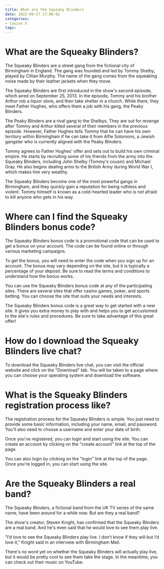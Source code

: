 ```yaml
---
title: What are the Squeaky Blinders
date: 2022-09-27 17:06:01
categories:
- Casino X
tags:
---
```



#  What are the Squeaky Blinders?

The Squeaky Blinders are a street gang from the fictional city of Birmingham in England. The gang was founded and led by Tommy Shelby, played by Cillian Murphy. The name of the gang comes from the squeaking noise made by their leather jackets when they move.

The Squeaky Blinders are first introduced in the show's second episode, which aired on September 25, 2013. In the episode, Tommy and his brother Arthur rob a liquor store, and then take shelter in a church. While there, they meet Father Hughes, who offers them a job with his gang, the Peaky Blinders.

The Peaky Blinders are a rival gang to the Shelbys. They are out for revenge after Tommy and Arthur killed several of their members in the previous episode. However, Father Hughes tells Tommy that he can have his own territory within Birmingham if he can take it from Alfie Solomons, a Jewish gangster who is currently aligned with the Peaky Blinders.

Tommy agrees to Father Hughes' offer and sets out to build his own criminal empire. He starts by recruiting some of his friends from the army into the Squeaky Blinders, including John Shelby (Tommy's cousin) and Michael Gray. He also begins dealing arms to the British Army during World War I, which makes him very wealthy.

The Squeaky Blinders become one of the most powerful gangs in Birmingham, and they quickly gain a reputation for being ruthless and violent. Tommy himself is known as a cold-hearted leader who is not afraid to kill anyone who gets in his way.

#  Where can I find the Squeaky Blinders bonus code?

The Squeaky Blinders bonus code is a promotional code that can be used to get a bonus on your account. The code can be found online or through various marketing campaigns.

To get the bonus, you will need to enter the code when you sign up for an account. The bonus may vary depending on the site, but it is typically a percentage of your deposit. Be sure to read the terms and conditions to understand how the bonus works.

You can use the Squeaky Blinders bonus code at any of the participating sites. There are several sites that offer casino games, poker, and sports betting. You can choose the site that suits your needs and interests.

The Squeaky Blinders bonus code is a great way to get started with a new site. It gives you extra money to play with and helps you to get accustomed to the site's rules and procedures. Be sure to take advantage of this great offer!

#  How do I download the Squeaky Blinders live chat?

To download the Squeaky Blinders live chat, you can visit the official website and click on the "Download" tab. You will be taken to a page where you can choose your operating system and download the software.

#  What is the Squeaky Blinders registration process like?

The registration process for the Squeaky Blinders is simple. You just need to provide some basic information, including your name, email, and password. You'll also need to choose a username and enter your date of birth.

Once you've registered, you can login and start using the site. You can create an account by clicking on the "create account" link at the top of the page.

You can also login by clicking on the "login" link at the top of the page. Once you're logged in, you can start using the site.

#  Are the Squeaky Blinders a real band?

The Squeaky Blinders, a fictional band from the UK TV series of the same name, have been around for a while now. But are they a real band?

The show's creator, Steven Knight, has confirmed that the Squeaky Blinders are a real band. And he's even said that he would love to see them play live.

"I’d love to see the Squeaky Blinders play live. I don’t know if they will but I’d love it," Knight said in an interview with Birmingham Mail.

There's no word yet on whether the Squeaky Blinders will actually play live, but it would be pretty cool to see them take the stage. In the meantime, you can check out their music on YouTube.